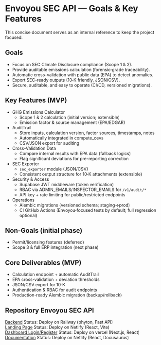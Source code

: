 # Envoyou SEC API — Goals & Key Features

This concise document serves as an internal reference to keep the project focused.

## Goals

- Focus on SEC Climate Disclosure compliance (Scope 1 & 2).
- Provide auditable emissions calculation (forensic‑grade traceability).
- Automatic cross-validation with public data (EPA) to detect anomalies.
- Export SEC-ready outputs (10‑K friendly, JSON/CSV).
- Secure, auditable, and easy to operate (CI/CD, versioned migrations).

## Key Features (MVP)

- GHG Emissions Calculator
  - Scope 1 & 2 calculation (initial version; extensible)
  - Emission factor & source management (EPA/EDGAR)
- AuditTrail
  - Store inputs, calculation version, factor sources, timestamps, notes
  - Automatically integrated in compute_cevs
  - CSV/JSON export for auditing
- Cross-Validation Data
  - Compare internal results with EPA data (fallback logics)
  - Flag significant deviations for pre-reporting correction
- SEC Exporter
  - `sec_exporter` module (JSON/CSV)
  - Consistent output structure for 10‑K attachments (extensible)
- Security & Access
  - Supabase JWT middleware (token verification)
  - RBAC via ADMIN_EMAILS/INSPECTOR_EMAILS for `/v1/audit/*`
  - API key + rate limiting for public/restricted endpoints
- Operations
  - Alembic migrations (versioned schema; staging→prod)
  - CI GitHub Actions (Envoyou‑focused tests by default; full regression optional)

## Non‑Goals (initial phase)

- Permit/licensing features (deferred)
- Scope 3 & full ERP integration (next phase)

## Core Deliverables (MVP)

- Calculation endpoint + automatic AuditTrail
- EPA cross-validation + deviation thresholds
- JSON/CSV export for 10‑K
- Authentication & RBAC for audit endpoints
- Production-ready Alembic migration (backup/rollback)

## Repository Envoyou SEC API

[Backend](https://github.com/ENVOYou/envoyou-sec-api) Status: Deploy on Railway (phyton, Fast API)  
[Landing Page](https://github.com/ENVOYou/envoyou-landing) Status: Deploy on Netlify (React, Vite)  
[Dashboard Login/Register](https://github.com/ENVOYou/app-envoyou-sec-api) Status: Deploy on vercel (Next.js, React)  
[Documentation](https://github.com/ENVOYou/envoyou-docs) Status: Deploy on Netlify (React, Docusaurus)  
